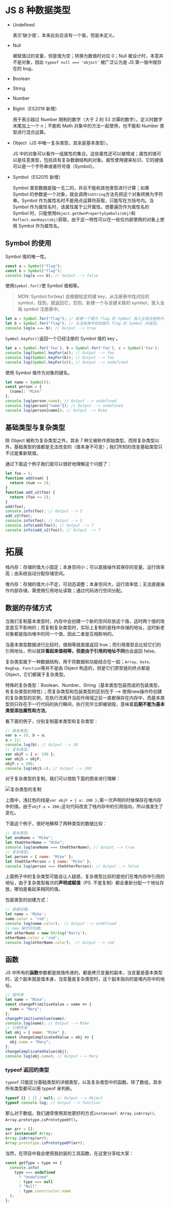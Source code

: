 # JS 8 种数据类型

- Undefined

  表示‘缺少值’，本来此处应该有一个值，但是未定义。

- Null

  被赋值过的变量，但是值为空；转换为数值时对应 0；Null 被设计时，本意并不是对象，因此 `typeof null === 'object'` 被广泛认为是 JS 第一版中就存在的 bug。

- Boolean
- String
- Number
- BigInt（ES2019 新增）

  用于表示超过 Number 限制的数字（大于 2 的 53 次幂的数字）。定义时数字末尾加上一个 n；不能和 Math 对象中的方法一起使用，也不能和 Number 类型进行混合运算。

- Object（JS 中唯一复杂类型，其余是基本类型）。

  JS 中的对象可以看作一组属性的集合。这些属性还可以被增减；属性的值可以是任意类型，包括具有复杂数据结构的对象。属性使用键来标识，它的键值可以是一个字符串或者符号值（Symbol）。

- Symbol（ES2015 新增）

  Symbol 类型数据是独一无二的，并且不能和其他类型进行计算；如果 Symbol 的参数是一个对象，就会调用`toString`方法先把这个对象转换为字符串。Symbol 作为属性名时不能用点运算符获取，只能写在方括号内。当 Symbol 作为属性名时，该属性属于公开属性。想要遍历作为属性名的 Symbol 时，只能使用`Object.getOwnPropertySymbols(obj)`和`Reflect.ownKeys(obj)`获取，由于这一特性可以在一些仅内部使用的对象上使用 Symbol 作为属性名。

## Symbol 的使用

Symbol 值的唯一性。

```js
const a = Symbol("flag");
const b = Symbol("flag");
console.log(a === b); // Output --> false
```

使用`Symbol.for()`使 Symbol 值相等。

>MDN: Symbol.for(key) 会根据给定的键 key，从注册表中找对应的 symbol，找到，就返回它，否则，新建一个与该键关联的 symbol，放入全局 symbol 注册表中。

```js
let a = Symbol.for("flag"); // 新建一个键为 flag 的 Symbol 放入全局注册表中。
let b = Symbol.for("flag"); // 从注册表中找到键为 flag 的 Symbol 并返回。
console.log(a === b); // Output --> true
```

`Symbol.keyFor()`返回一个已经注册的 Symbol 值的 key 。

```js
let a = Symbol.for('foo'), b = Symbol.for('foo'), c = Symbol('foo');
console.log(Symbol.keyFor(a)); // Output --> foo
console.log(Symbol.keyFor(b)); // Output --> foo
console.log(Symbol.keyFor(c)); // Output --> undefined
```

使用 Symbol 值作为对象的键名。

```js
let name = Symbol();
const person = {
  [name]: "Mike"
};
console.log(person.name); // Output --> undefined
console.log(person["name"]); // Output --> undefined
console.log(person[name]); // Output --> Mike
```

## 基础类型与复杂类型

除 Object 被称为复杂类型之外，其余 7 种又被称作原始类型。而除复杂类型以外，基础类型的值都是无法改变的（值本身不可变）；我们所知的改变基础类型只不过是重新赋值。

通过下面这个例子我们就可以很好地理解这个问题了：

```js
let foo = 5;
function add(num) {
  return (num += 2);
}
function add_v2(foo) {
  return (foo += 2);
}
add(foo);
console.info(foo); // Output --> 5
add_v2(foo);
console.info(foo); // Output --> 5
console.info(add(foo)); // Output --> 7
console.info(add_v2(foo)); // Output --> 7
```

# 拓展

栈内存：存储的值大小固定；本身空间小；可以直接操作其保存的变量，运行效率高；由系统自动分配存储空间。

堆内存：存储的值大小不定，可动态调整；本身空间大，运行效率低；无法直接操作内部存储，需使用引用地址读取；通过代码进行空间分配。

## 数据的存储方式

当我们复制基本类型时，内存中会创建一个新的空间存放这个值，这时两个值的改变是互不影响的；而复制复杂类型时，实际上复制的是栈中存储的地址，这时新老对象都是指向堆中的同一个值，因此二者是互相影响的。

当基本类型数据进行比较时，值相等就直接返回 true；而引用类型会比较它们的引用地址，所以就算**看起来值相等，但是由于引用的地址不同**也会返回 false。

复杂类型属于一种数据结构，用于将数据和功能结合在一起；`Array、Date、RegExp、Function`等并不是由 Object 构造的，但是它们原型链的终点都是 Object，它们都属于复杂类型。

特殊的复杂类型：Boolean、Number、String（基本类型包装而成的包装类型，有复杂类型的特性）；而复杂类型和包装类型的区别在于 --> 使用new操作符创建的复杂类型的实例，在执行流离开当前作用域之前一直都保存在内存中，而基本类型则只存在于一行代码的执行瞬间，执行完毕立即被销毁，意味着**后期不能为基本类型添加属性和方法**。

看下面的例子，分别复制基本类型和复杂类型：

```js
// 基本类型。
var a = 10, b = a;
a = 11;
console.log(b); // Output --> 10
// 复杂类型。
var objF = { x: 100 };
var objS = objF;
objF.x = 200;
console.log(objS.x); // Output --> 200
```

对于复杂类型的复制，我们可以借助下面的图来进行理解：

![复杂类型的复制](https://tva1.sinaimg.cn/large/00831rSTgy1gd40asf2qij30r6071aaq.jpg)

上图中，浅红色的线是`var objF = { x: 100 };`第一次声明的时候保存在堆内存中的值，由于`objF.x = 200;`这句代码改变了栈内存中的引用指向，所以值发生了变化。

下面这个例子，很好地解释了两种类型的数据比较：

```js
// 基本类型。
let oneName = "Mike";
let theOtherName = "Mike";
console.log(oneName === theOtherName); // Output --> true
// 复杂类型。
let person = { name: "Mike" };
let theOtherPerson = { name: "Mike" };
console.log(person === theOtherPerson); // Output --> false
```

上面例子中的复杂类型可能会让人疑惑，复杂类型比较的是他们在堆内存中引用的地址，由于复杂类型每次的**声明或赋值**（PS. 不是复制）都会重新分配一个地址存放，哪怕是看起来相同的值。

包装类型的创建方式：

```js
// 直接创建。
let name = 'Mike';
name.color = 'red';
console.log(name.color);  // Output --> undefined
// new 操作符创建。
let otherName = new String('Marry');
otherName.color = 'red';
console.log(otherName.color);  // Output --> red
```

## 函数

JS 中所有的**函数**参数都是按值传递的，都是拷贝变量的副本，当变量是基本类型时，这个副本就是值本身，当变量是复杂类型时，这个副本指向的是堆内存中的地址。

```js
// 值传递
let name = "Mike";
const changePrimitiveValue = name => {
  name = "Mary";
};
changePrimitiveValue(name);
console.log(name); // Output --> Mike
// 引用传递
let obj = { name: "Mike" };
const changeComplicatedValue = obj => {
  obj.name = "Mary";
};
changeComplicatedValue(obj);
console.log(obj.name); // Output --> Mary
```

### typeof 返回的类型

`typeof` 只能区分基础类型的详细类型，以及复杂类型中的函数。除了数组，其余所有类型都可以用 typeof 来判断。

```js
typeof {} / [] / null; // Output --> Object
typeof console.log; // Output --> function
```

那么对于数组，我们通常使用其他更好的方式`instanceof、Array.isArray()、Array.prototype.isPrototypeOf()`。

```js
var arr = [];
arr instanceof Array;
Array.isArray(arr);
Array.prototype.isPrototypeOf(arr);
```

当然，在项目中我会使用我封装的工具函数，在这里分享给大家：

```js
const getType = type => {
  console.info(
    type === undefined
      ? "Undefined"
      : type === null
      ? "Null"
      : type.constructor.name
  );
};
```
